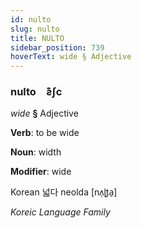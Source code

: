 ```yaml
---
id: nulto
slug: nulto
title: NULTO
sidebar_position: 739
hoverText: wide § Adjective
---
```


### nulto&emsp;<span kind="abugida">ƨ͊ʃc</span>

*wide* **§** Adjective

**Verb**: to be wide

**Noun**: width

**Modifier**: wide

Korean 넓다 neolda [nʌ̹ɭt͈a̠]

*Koreic Language Family*